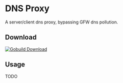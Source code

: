 # DNS Proxy

A server/client dns proxy, bypassing GFW dns pollution.

## Download

[![Gobuild Download](http://beta.gobuild.io/badge/github.com/googollee/dnsproxy/download.png)](http://beta.gobuild.io/github.com/googollee/dnsproxy)

## Usage

TODO